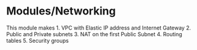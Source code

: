 # Modules/Networking

This module makes
    1. VPC with Elastic IP address and Internet Gateway
    2. Public and Private subnets
    3. NAT on the first Public Subnet
    4. Routing tables
    5. Security groups
